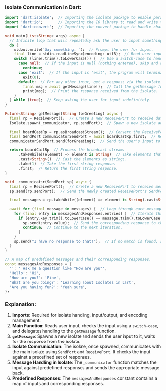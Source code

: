 ### Isolate Communication in Dart:

```dart
import 'dart:isolate';  // Importing the isolate package to enable parallel execution and communication between threads.
import 'dart:io';       // Importing the IO library to read and write to the console.
import 'dart:convert';  // Importing the convert package to handle character encoding like UTF-8.

void main(List<String> args) async {
  // Infinite loop that will repeatedly ask the user to input something.
  do {
    stdout.write('Say something: ');  // Prompt the user for input.
    final line = stdin.readLineSync(encoding: utf8);  // Read user input and encode it as UTF-8.
    switch (line?.trim().toLowerCase()) {  // Use a switch-case to handle different inputs.
      case null:  // If the input is null (nothing entered), skip and ask again.
        continue;
      case 'exit':  // If the input is 'exit', the program will terminate.
        exit(0);
      default:  // For any other input, get a response via the isolate.
        final msg = await getMessage(line!);  // Call the getMessage function to handle the user input.
        print(msg);  // Print the response received from the isolate.
    }
  } while (true);  // Keep asking the user for input indefinitely.
}

Future<String> getMessage(String forGreeting) async {
  final rp = ReceivePort();  // Create a new ReceivePort to receive data from the spawned isolate.
  Isolate.spawn(_communicator, rp.sendPort);  // Spawn a new isolate and send the SendPort to it for communication.

  final boardCastRp = rp.asBroadcastStream();  // Convert the ReceivePort into a broadcast stream to listen to multiple events.
  final SendPort communicatorSendPort = await boardCastRp.first;  // Receive the SendPort from the newly spawned isolate.
  communicatorSendPort.send(forGreeting);  // Send the user's input to the isolate for processing.

  return boardCastRp  // Process the broadcast stream.
      .takeWhile((element) => element is String)  // Take elements that are strings.
      .cast<String>()  // Cast the elements as strings.
      .take(1)  // Take the first string response.
      .first;  // Return the first string response.
}

void _communicator(SendPort sp) async {
  final rp = ReceivePort();  // Create a new ReceivePort to receive messages from the main isolate.
  sp.send(rp.sendPort);  // Send the newly created ReceivePort's SendPort to the main isolate to establish communication.

  final messages = rp.takeWhile((element) => element is String).cast<String>();  // Listen for incoming messages that are strings.

  await for (final message in messages) {  // Loop through each message received from the main isolate.
    for (final entry in messagesAndResponses.entries) {  // Iterate through predefined messages and responses.
      if (entry.key.trim().toLowerCase() == message.trim().toLowerCase()) {  // If the user's input matches a key in the predefined messages.
        sp.send(entry.value);  // Send the corresponding response to the main isolate.
        continue;  // Continue to the next iteration.
      }
    }
    sp.send("I have no response to that!");  // If no match is found, send a default response.
  }
}

// A map of predefined messages and their corresponding responses.
const messagesAndResponses = {
  '': ' Ask me a question like "How are you"',
  'Hello': 'Hi',
  'How are you?': 'Fine',
  'What are you doing?': 'Learning about Isolates in Dart',
  'Are you having fun?': 'Yeah sure',
};
```

### Explanation:
1. **Imports**: Required for isolate handling, input/output, and encoding management.
2. **Main Function**: Reads user input, checks the input using a `switch-case`, and delegates handling to the `getMessage` function.
3. **`getMessage`**: Spawns a new isolate and sends the user input to it, waits for the response from the isolate.
4. **Isolate Communication**: The isolate, once spawned, communicates with the main isolate using `SendPort` and `ReceivePort`. It checks the input against a predefined set of responses.
5. **Message Handling in Isolate**: The `_communicator` function matches the input against predefined responses and sends the appropriate message back.
6. **Predefined Responses**: The `messagesAndResponses` constant contains a map of inputs and corresponding responses.